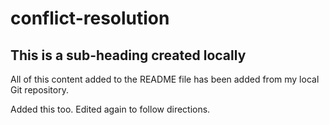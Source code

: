 # conflict-resolution

## This is a sub-heading created locally

All of this content added to the README file has been added from my local Git repository.

Added this too.  Edited again to follow directions.